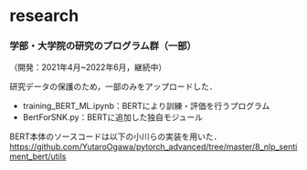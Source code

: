 # research
### 学部・大学院の研究のプログラム群（一部）
（開発：2021年4月~2022年6月，継続中）

研究データの保護のため，一部のみをアップロードした．
* training_BERT_ML.ipynb：BERTにより訓練・評価を行うプログラム
* BertForSNK.py：BERTに追加した独自モジュール

BERT本体のソースコードは以下の小川らの実装を用いた．
https://github.com/YutaroOgawa/pytorch_advanced/tree/master/8_nlp_sentiment_bert/utils

